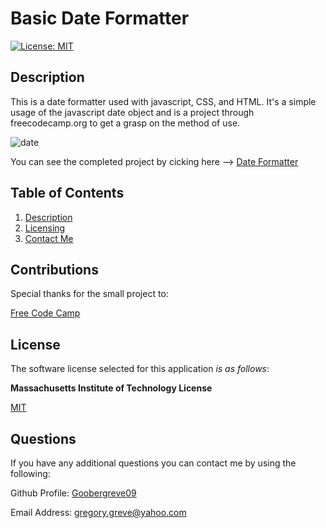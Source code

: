 # Basic Date Formatter

  [![License: MIT](https://img.shields.io/badge/License-MIT-yellow.svg)](https://opensource.org/licenses/MIT)

  
## Description

This is a date formatter used with javascript, CSS, and HTML. It's a simple usage of the javascript date object and is a project through freecodecamp.org to get a grasp on the method of use.


![date](https://github.com/Goobergreve09/Basic-Date-Formatter/assets/143923830/700b2084-e661-4720-8eb8-8f5acb2eac35)

You can see the completed project by cicking here --> [Date Formatter](https://goobergreve09.github.io/Basic-Date-Formatter/)


  
## Table of Contents

1. [Description](#description)  
2. [Licensing](#license)  
3. [Contact Me](#questions)


## Contributions
Special thanks for the small project to:


[Free Code Camp](https://www.freecodecamp.org/)


## License

The software license selected for this application *is as follows*:

**Massachusetts Institute of Technology License**

[MIT](https://opensource.org/licenses/MIT)



## Questions

If you have any additional questions you can contact me by using the following:

 Github Profile: [Goobergreve09](https://www.github.com/Goobergreve09)

 Email Address: gregory.greve@yahoo.com



